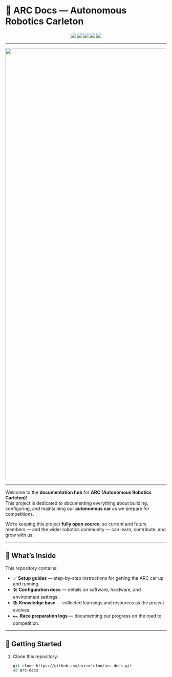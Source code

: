 # 🚗 ARC Docs — Autonomous Robotics Carleton  

<p align="center">
  <img src="https://img.shields.io/github/last-commit/Autonomous-Robotics-Carleton/arc-docs?color=blue&style=for-the-badge" />
  <img src="https://img.shields.io/github/contributors/Autonomous-Robotics-Carleton/arc-docs?color=green&style=for-the-badge" />
  <img src="https://img.shields.io/github/issues/Autonomous-Robotics-Carleton/arc-docs?color=orange&style=for-the-badge" />
  <img src="https://img.shields.io/github/issues-pr/Autonomous-Robotics-Carleton/arc-docs?color=purple&style=for-the-badge" />
  <img src="https://img.shields.io/badge/License-MIT-yellow.svg?style=for-the-badge" />
</p>

---

<p align="center">
  <img width="3308" height="1350" alt="ARC INSTA BANNER" src="https://github.com/user-attachments/assets/4b4c9acd-6771-452b-a9fa-c6f2cd5e4346" />
</p>

---

Welcome to the **documentation hub** for **ARC (Autonomous Robotics Carleton)**!  
This project is dedicated to documenting everything about building, configuring, and maintaining our **autonomous car** as we prepare for competitions.  

We’re keeping this project **fully open source**, so current and future members — and the wider robotics community — can learn, contribute, and grow with us.  

---

## 📖 What’s Inside  

This repository contains:  
- ✅ **Setup guides** — step-by-step instructions for getting the ARC car up and running.  
- 🛠 **Configuration docs** — details on software, hardware, and environment settings.  
- 📚 **Knowledge base** — collected learnings and resources as the project evolves.  
- 🏎 **Race preparation logs** — documenting our progress on the road to competition.  

---

## 🚀 Getting Started  

1. Clone this repository:  
   ```bash
   git clone https://github.com/arcarleton/arc-docs.git
   cd arc-docs

